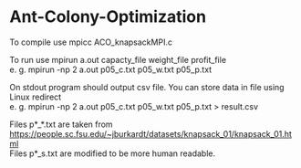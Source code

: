 # Ant-Colony-Optimization

To compile use mpicc ACO_knapsackMPI.c

To run use mpirun a.out capacty_file weight_file profit_file<br/>
e. g. mpirun -np 2 a.out p05_c.txt p05_w.txt p05_p.txt

On stdout program should output csv file. You can store data in file using Linux redirect<br/>
e. g. mpirun -np 2 a.out p05_c.txt p05_w.txt p05_p.txt > result.csv

Files p\*_\*.txt are taken from https://people.sc.fsu.edu/~jburkardt/datasets/knapsack_01/knapsack_01.html<br/>
Files p\*_s.txt are modified to be more human readable.
